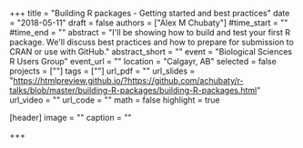 +++
title = "Building R packages - Getting started and best practices"
date = "2018-05-11"
draft = false
authors = ["Alex M Chubaty"]
#time_start = ""
#time_end = ""
abstract = "I'll be showing how to build and test your first R package. We'll discuss best practices and how to prepare for submission to CRAN or use with GitHub."
abstract_short = ""
event = "Biological Sciences R Users Group"
event_url = ""
location = "Calgayr, AB"
selected = false
projects = [""]
tags = [""]
url_pdf = ""
url_slides = "https://htmlpreview.github.io/?https://github.com/achubaty/r-talks/blob/master/building-R-packages/building-R-packages.html"
url_video = ""
url_code = ""
math = false
highlight = true

[header]
image = ""
caption = ""

+++
